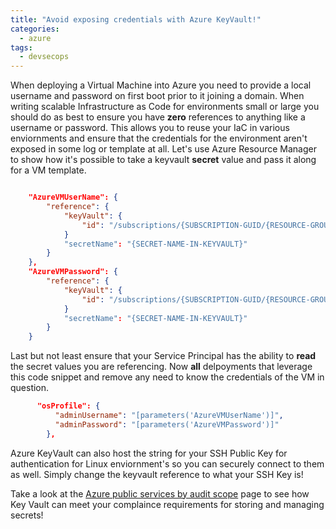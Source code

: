 ```yaml
---
title: "Avoid exposing credentials with Azure KeyVault!"
categories:
  - azure
tags:
  - devsecops
---
```


When deploying a Virtual Machine into Azure you need to provide a local username and password on first boot prior to it joining a domain. When writing scalable Infrastructure as Code for environments small or large you should do as best to ensure you have **zero** references to anything like a username or password. This allows you to reuse your IaC in various enviornments and ensure that the credentials for the environment aren't exposed in some log or template at all. Let's use Azure Resource Manager to show how it's possible to take a keyvault **secret** value and pass it along for a VM template.

````json

    "AzureVMUserName": {
        "reference": {
            "keyVault": {
                "id": "/subscriptions/{SUBSCRIPTION-GUID/{RESOURCE-GROUP-NAME}/Microsoft.KeyVault/vaults/{KEYVAULT-NAME}"
            }
            "secretName": "{SECRET-NAME-IN-KEYVAULT}"
        }
    },
    "AzureVMPassword": {
        "reference": {
            "keyVault": {
                "id": "/subscriptions/{SUBSCRIPTION-GUID/{RESOURCE-GROUP-NAME}/Microsoft.KeyVault/vaults/{KEYVAULT-NAME}"
            }
            "secretName": "{SECRET-NAME-IN-KEYVAULT}"
        }
    }
````

Last but not least ensure that your Service Principal has the ability to **read** the secret values you are referencing. Now **all** delpoyments that leverage this code snippet and remove any need to know the credentials of the VM in question. 

````json
      "osProfile": {
          "adminUsername": "[parameters('AzureVMUserName')]",
          "adminPassword": "[parameters('AzureVMPassword')]"
        },
````

Azure KeyVault can also host the string for your SSH Public Key for authentication for Linux enviornment's so you can securely connect to them as well. Simply change the keyvault reference to what your SSH Key is!

Take a look at the [Azure public services by audit scope](https://docs.microsoft.com/en-us/azure/azure-government/compliance/azure-services-in-fedramp-auditscope#azure-public-services-by-audit-scope) page to see how Key Vault can meet your complaince requirements for storing and managing secrets!
